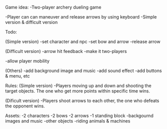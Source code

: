 
Game idea: 
-Two-player archery dueling game
<!-- -Player can can maneuver, adjust arrow power and angle, and release arrows by using keyboard & mouse. -->
-Player can can maneuver and release arrows by using keyboard
-Simple version & difficult version

Todo:

(Simple version)
-set character and npc
-set bow and arrow
-release arrow
<!-- -adjust arrow angle -->

(Difficult version)
-arrow hit feedback
-make it two-players
<!-- -adjust arrow power
-add visual display of arrow angle and power -->
-allow player mobility 

(Others)
-add background image and music
-add sound effect
-add buttons & menu, etc

Rules:
(Simple version)
-Players moving up and down and shooting the target objects. The one who get more points within specific time wins.
<!-- -Players take turns shooting arrows, and the first to hit the opponent wins. -->
(Dificult version)
-Players shoot arrows to each other, the one who defeats the opponent wins.

Assets:
-2 characters
-2 bows
-2 arrows
-1 standing block
-backgournd images and music
-other objects
-riding animals & machines
